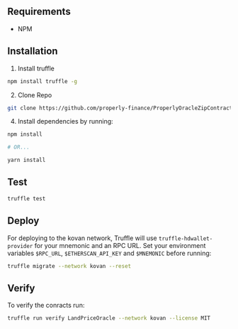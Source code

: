 
## Requirements

- NPM

## Installation

1. Install truffle

```bash
npm install truffle -g
```

2. Clone Repo

```bash
git clone https://github.com/properly-finance/ProperlyOracleZipContracts.git
```

4. Install dependencies by running:

```bash
npm install

# OR...

yarn install
```

## Test

```bash
truffle test
```

## Deploy

For deploying to the kovan network, Truffle will use `truffle-hdwallet-provider` for your mnemonic and an RPC URL. Set your environment variables `$RPC_URL`, `$ETHERSCAN_API_KEY` and `$MNEMONIC` before running:

```bash
truffle migrate --network kovan --reset
```
## Verify

To verify the conracts run:
```bash
truffle run verify LandPriceOracle --network kovan --license MIT
```
